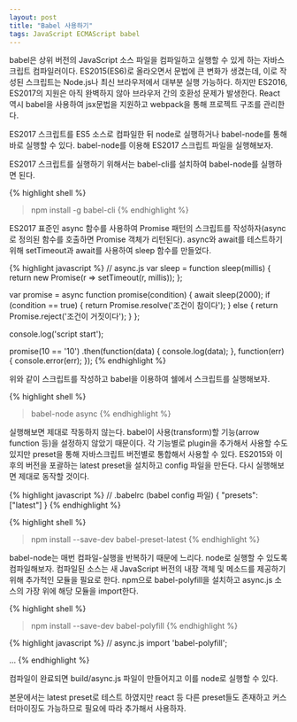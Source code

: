 ```yaml
---
layout: post
title: "Babel 사용하기"
tags: JavaScript ECMAScript babel
---
```


babel은 상위 버전의 JavaScript 소스 파일을 컴파일하고 실행할 수 있게 하는 자바스크립트 컴파일러이다. ES2015(ES6)로 올라오면서 문법에 큰 변화가 생겼는데, 이로 작성된 스크립트는 Node.js나 최신 브라우저에서 대부분 실행 가능하다. 하지만 ES2016, ES2017의 지원은 아직 완벽하지 않아 브라우저 간의 호환성 문제가 발생한다. React 역시 babel을 사용하여 jsx문법을 지원하고 webpack을 통해 프로젝트 구조를 관리한다.

ES2017 스크립트를 ES5 소스로 컴파일한 뒤 node로 실행하거나 babel-node를 통해 바로 실행할 수 있다. babel-node를 이용해 ES2017 스크립트 파일을 실행해보자.

ES2017 스크립트를 실행하기 위해서는 babel-cli를 설치하여 babel-node를 실행하면 된다.

{% highlight shell %}
>npm install -g babel-cli
{% endhighlight %}

ES2017 표준인 async 함수를 사용하여 Promise 패턴의 스크립트를 작성하자(async로 정의된 함수를 호출하면 Promise 객체가 리턴된다). async와 await를 테스트하기 위해 setTimeout과 await를 사용하여 sleep 함수를 만들었다.

{% highlight javascript %}
// async.js
var sleep = function sleep(millis) {
  return new Promise(r => setTimeout(r, millis));
};

var promise = async function promise(condition) {
  await sleep(2000);
  if (condition == true) {
    return Promise.resolve('조건이 참이다');
  } else {
    return Promise.reject('조건이 거짓이다');
  }
};

console.log('script start');

promise(10 == '10')
.then(function(data) {
  console.log(data);
}, function(err) {
  console.error(err);
});
{% endhighlight %}

위와 같이 스크립트를 작성하고 babel을 이용하여 쉘에서 스크립트를 실행해보자.

{% highlight shell %}
>babel-node async
{% endhighlight %}

실행해보면 제대로 작동하지 않는다. babel이 사용(transform)할 기능(arrow function 등)을 설정하지 않았기 때문이다. 각 기능별로 plugin을 추가해서 사용할 수도 있지만 preset을 통해 자바스크립트 버전별로 통합해서 사용할 수 있다. ES2015와 이후의 버전을 포괄하는 latest preset을 설치하고 config 파일을 만든다. 다시 실행해보면 제대로 동작할 것이다.

{% highlight javascript %}
// .babelrc (babel config 파일)
{
    "presets": ["latest"]
}
{% endhighlight %}

{% highlight shell %}
>npm install --save-dev babel-preset-latest
{% endhighlight %}

babel-node는 매번 컴파일-실행을 반복하기 때문에 느리다. node로 실행할 수 있도록 컴파일해보자. 컴파일된 소스는 새 JavaScript 버전의 내장 객체 및 메소드를 제공하기 위해 추가적인 모듈을 필요로 한다. npm으로 babel-polyfill을 설치하고 async.js 소스의 가장 위에 해당 모듈을 import한다.

{% highlight shell %}
>npm install --save-dev babel-polyfill
{% endhighlight %}

{% highlight javascript %}
// async.js
import 'babel-polyfill';

...
{% endhighlight %}

컴파일이 완료되면 build/async.js 파일이 만들어지고 이를 node로 실행할 수 있다.


본문에서는 latest preset로 테스트 하였지만 react 등 다른 preset들도 존재하고 커스터마이징도 가능하므로 필요에 따라 추가해서 사용하자.

